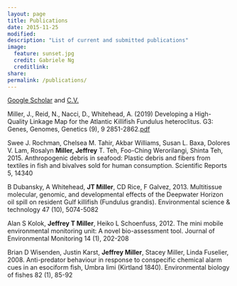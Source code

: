 ```yaml
---
layout: page
title: Publications
date: 2015-11-25
modified:
description: "List of current and submitted publications"
image:
  feature: sunset.jpg
  credit: Gabriele Ng
  creditlink:
share:
permalink: /publications/
---
```

[Google Scholar](https://scholar.google.com/citations?hl=en&user=N8gpI2YAAAAJ&view_op=list_works&sortby=pubdate) and [C.V.](/assets/JM_CV_2019.pdf)

Miller, J., Reid, N., Nacci, D., Whitehead, A. (2019) Developing a High-Quality Linkage Map for the Atlantic Killifish Fundulus heteroclitus. G3: Genes, Genomes, Genetics (9), 9 2851-2862.[pdf](/images/JM_CV_2019.pdf)

Swee J. Rochman, Chelsea M. Tahir, Akbar Williams, Susan L. Baxa, Dolores V. Lam, Rosalyn **Miller, Jeffrey** T. Teh, Foo-Ching Werorilangi, Shinta Teh, 2015. Anthropogenic debris in seafood: Plastic debris and fibers from textiles in fish and bivalves sold for human consumption. Scientific Reports 5, 14340

B Dubansky, A Whitehead, **JT Miller**, CD Rice, F Galvez, 2013. Multitissue molecular, genomic, and developmental effects of the Deepwater Horizon oil spill on resident Gulf killifish (Fundulus grandis). Environmental science & technology 47 (10), 5074-5082

Alan S Kolok, **Jeffrey T Miller**, Heiko L Schoenfuss, 2012. The mini mobile environmental monitoring unit: A novel bio-assessment tool. Journal of Environmental Monitoring 14 (1), 202-208

Brian D Wisenden, Justin Karst, **Jeffrey Miller**, Stacey Miller, Linda Fuselier, 2008. Anti-predator behaviour in response to conspecific chemical alarm cues in an esociform fish, Umbra limi (Kirtland 1840). Environmental biology of fishes 82 (1), 85-92
